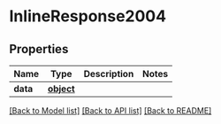 # InlineResponse2004

## Properties
Name | Type | Description | Notes
------------ | ------------- | ------------- | -------------
**data** | [**object**](.md) |  | 

[[Back to Model list]](../README.md#documentation-for-models) [[Back to API list]](../README.md#documentation-for-api-endpoints) [[Back to README]](../README.md)


